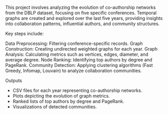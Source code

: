 This project involves analyzing the evolution of co-authorship networks from the DBLP dataset, focusing on five specific conferences. Temporal graphs are created and explored over the last five years, providing insights into collaboration patterns, influential authors, and community structures.

Key steps include:

Data Preprocessing: Filtering conference-specific records.
Graph Construction: Creating undirected weighted graphs for each year.
Graph Analysis: Calculating metrics such as vertices, edges, diameter, and average degree.
Node Ranking: Identifying top authors by degree and PageRank.
Community Detection: Applying clustering algorithms (Fast Greedy, Infomap, Louvain) to analyze collaboration communities.

Outputs
* CSV files for each year representing co-authorship networks.
* Plots depicting the evolution of graph metrics.
* Ranked lists of top authors by degree and PageRank.
* Visualizations of detected communities.
